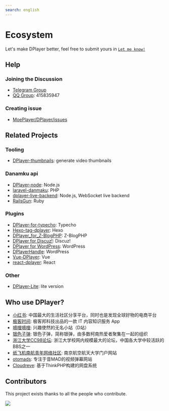 ```yaml
---
search: english
---
```


# Ecosystem

Let's make DPlayer better, feel free to submit yours in [`Let me know!`](https://github.com/MoePlayer/DPlayer/issues/31)

## Help

### Joining the Discussion

- [Telegram Group](https://t.me/adplayer)
- [QQ Group](https://shang.qq.com/wpa/qunwpa?idkey=bf22213ae0028a82e5adf3f286dfd4f01e0997dc9f1dcd8e831a0a85e799be17): 415835947

### Creating issue

- [MoePlayer/DPlayer/issues](https://github.com/MoePlayer/DPlayer/issues)

## Related Projects

### Tooling

- [DPlayer-thumbnails](https://github.com/MoePlayer/DPlayer-thumbnails): generate video thumbnails

### Danamku api

- [DPlayer-node](https://github.com/MoePlayer/DPlayer-node): Node.js
- [laravel-danmaku](https://github.com/MoePlayer/laravel-danmaku): PHP
- [dplayer-live-backend](https://github.com/Izumi-kun/dplayer-live-backend): Node.js, WebSocket live backend
- [RailsGun](https://github.com/MoePlayer/RailsGun): Ruby

### Plugins

- [DPlayer-for-typecho](https://github.com/volio/DPlayer-for-typecho): Typecho
- [Hexo-tag-dplayer](https://github.com/NextMoe/hexo-tag-dplayer): Hexo
- [DPlayer_for_Z-BlogPHP](https://github.com/fghrsh/DPlayer_for_Z-BlogPHP): Z-BlogPHP
- [DPlayer for Discuz!](https://coding.net/u/Click_04/p/video/git): Discuz!
- [DPlayer for WordPress](https://github.com/BlueCocoa/DPlayer-WordPress): WordPress
- [DPlayerHandle](https://github.com/kn007/DPlayerHandle): WordPress
- [Vue-DPlayer](https://github.com/sinchang/vue-dplayer): Vue
- [react-dplayer](https://github.com/hnsylitao/react-dplayer): React

### Other

- [DPlayer-Lite](https://github.com/kn007/DPlayer-Lite): lite version

## Who use DPlayer?

- [小红书](https://www.xiaohongshu.com/): 中国最大的生活社区分享平台，同时也是发现全球好物的电商平台
- [极客时间](https://time.geekbang.org/): 极客邦科技出品的一款 IT 内容知识服务 App
- [嘀哩嘀哩](http://www.dilidili.wang/): 兴趣使然的无名小站（D站）
- [银色子弹](https://www.sbsub.com/): 银色子弹，简称银弹，由多数柯南热爱者聚集在一起的组织
- [浙江大学CC98论坛](https://zh.wikipedia.org/wiki/CC98%E8%AE%BA%E5%9D%9B): 浙江大学校网内规模最大的论坛，中国各大学中较活跃的BBS之一
- [纸飞机南航青年网络社区](http://my.nuaa.edu.cn/video-video.html): 南京航空航天大学门户网站
- [otomads](https://otomads.com/): 专注于音MAD的视频弹幕网站
- [Cloudreve](https://github.com/HFO4/Cloudreve): 基于ThinkPHP构建的网盘系统

## Contributors

This project exists thanks to all the people who contribute.

<a href="https://github.com/MoePlayer/DPlayer/graphs/contributors"><img src="https://opencollective.com/DPlayer/contributors.svg?width=890" /></a>